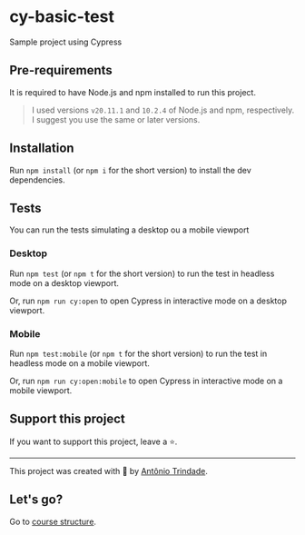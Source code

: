 # cy-basic-test

Sample project using Cypress

## Pre-requirements

It is required to have Node.js and npm installed to run this project.

> I used versions `v20.11.1` and `10.2.4` of Node.js and npm, respectively. I suggest you use the same or later versions.

## Installation

Run `npm install` (or `npm i` for the short version) to install the dev dependencies.

## Tests

You can run the tests simulating a desktop ou a mobile viewport

### Desktop

Run `npm test` (or `npm t` for the short version) to run the test in headless mode on a desktop viewport.

Or, run `npm run cy:open` to open Cypress in interactive mode on a desktop viewport.

### Mobile

Run `npm test:mobile` (or `npm t` for the short version) to run the test in headless mode on a mobile viewport.

Or, run `npm run cy:open:mobile` to open Cypress in interactive mode on a mobile viewport.



## Support this project

If you want to support this project, leave a ⭐.

___

This project was created with 💚 by [Antônio Trindade](https://about.me/amtrindade).

## Let's go?

Go to [course structure](./lessons/_course-structure_.md).

